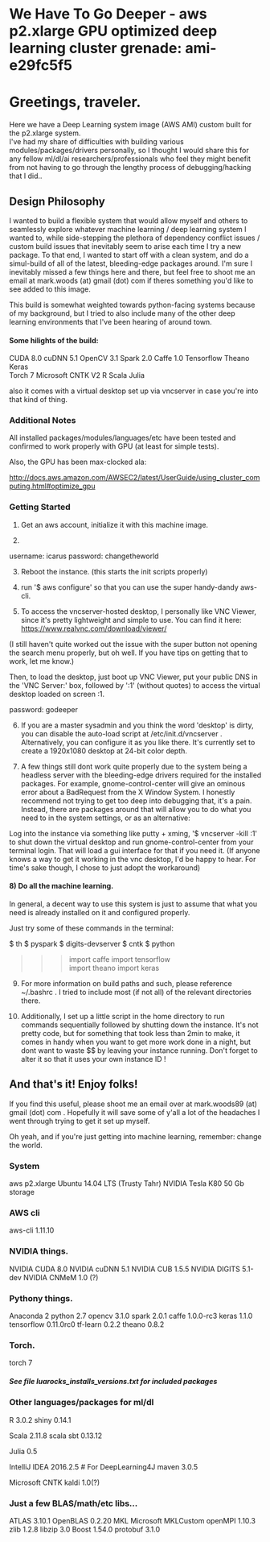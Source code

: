 # We Have To Go Deeper - aws p2.xlarge GPU optimized deep learning cluster grenade: ami-e29fc5f5

# Greetings, traveler.  

Here we have a Deep Learning system image (AWS AMI) custom built for the p2.xlarge system.  
I've had my share of difficulties with building various modules/packages/drivers personally, so I thought
I would share this for any fellow ml/dl/ai researchers/professionals who feel they might benefit from not
having to go through the lengthy process of debugging/hacking that I did..


## Design Philosophy

I wanted to build a flexible system that would allow myself and others to seamlessly explore whatever machine learning / 
deep learning system I wanted to, while side-stepping the plethora of dependency conflict issues / custom 
build issues that inevitably seem to arise each time I try a new package.  To that end, I wanted to start 
off with a clean system, and do a simul-build of all of the latest, bleeding-edge packages around.  I'm 
sure I inevitably missed a few things here and there, but feel free to shoot me an email at mark.woods (at) 
gmail (dot) com if theres something you'd like to see added to this image.

This build is somewhat weighted towards python-facing systems because of my background, but I tried to also
include many of the other deep learning environments that I've been hearing of around town.  

#### Some hilights of the build:

CUDA 8.0
cuDNN 5.1
OpenCV 3.1
Spark 2.0
Caffe 1.0
Tensorflow
Theano
Keras  
Torch 7
Microsoft CNTK V2
R
Scala
Julia

also it comes with a virtual desktop set up via vncserver in case you're into that kind of thing.


### Additional Notes

All installed packages/modules/languages/etc have been tested and confirmed to work properly with GPU (at least for simple tests).  

Also, the GPU has been max-clocked ala:

http://docs.aws.amazon.com/AWSEC2/latest/UserGuide/using_cluster_computing.html#optimize_gpu


### Getting Started

1) Get an aws account, initialize it with this machine image.

2) 
username: icarus
password: changetheworld

3) Reboot the instance. (this starts the init scripts properly)

4) run '$ aws configure' so that you can use the super handy-dandy aws-cli.

5) To access the vncserver-hosted desktop, I personally like VNC Viewer, since it's pretty lightweight and simple to use.
You can find it here: https://www.realvnc.com/download/viewer/

(I still haven't quite worked out the issue with the super button not opening the search menu properly, but oh well.  If you have tips on getting that to work, let me know.)

Then, to load the desktop, just boot up VNC Viewer, put your public DNS in the 'VNC Server:' box, followed by ':1' (without quotes)
to access the virtual desktop loaded on screen :1.  

password: godeeper

6) If you are a master sysadmin and you think the word 'desktop' is dirty, you can disable the auto-load script at /etc/init.d/vncserver .  
Alternatively, you can configure it as you like there.  It's currently set to create a 1920x1080 desktop at 24-bit color depth.


7) A few things still dont work quite properly due to the system being a headless server with the bleeding-edge drivers required for the installed packages.
For example, gnome-control-center will give an ominous error about a BadRequest from the X Window System.  I honestly recommend not trying to get too deep into debugging that, it's a pain.
Instead, there are packages around that will allow you to do what you need to in the system settings, or as an alternative:

Log into the instance via something like putty + xming, '$ vncserver -kill :1' to shut down the virtual desktop and run gnome-control-center from your terminal login. That will load a gui interface for that if you need it.
(If anyone knows a way to get it working in the vnc desktop, I'd be happy to hear.  For time's sake though, I chose to just adopt the workaround)


#### 8) Do all the machine learning.

In general, a decent way to use this system is just to assume that what you need is already installed on it and configured properly.

Just try some of these commands in the terminal:

$ th
$ pyspark
$ digits-devserver
$ cntk
$ python
>>> import caffe
>>> import tensorflow   
>>> import theano
>>> import keras


9) For more information on build paths and such, please reference ~/.bashrc .  I tried to include most (if not all) of the relevant directories there.

10) Additionally, I set up a little script in the home directory to run commands sequentially followed by shutting down the instance.
It's not pretty code, but for something that took less than 2min to make, it comes in handy when you want to get more work done in a night, but dont want to waste $$ by leaving your instance running.  Don't forget to alter it so that it uses your own instance ID !


## And that's it!  Enjoy folks!

If you find this useful, please shoot me an email over at mark.woods89 (at) gmail (dot) com .  Hopefully it will save some of y'all a lot of the headaches I went through trying to get it set up myself.

Oh yeah, and if you're just getting into machine learning, remember: change the world.


### System
aws p2.xlarge
Ubuntu 14.04 LTS (Trusty Tahr)
NVIDIA Tesla K80
50 Gb storage


### AWS cli
aws-cli 1.11.10

### NVIDIA things.
NVIDIA CUDA 8.0
NVIDIA cuDNN 5.1
NVIDIA CUB 1.5.5
NVIDIA DIGITS 5.1-dev
NVIDIA CNMeM 1.0 (?)

### Pythony things.
Anaconda 2
python 2.7
opencv 3.1.0
spark 2.0.1
caffe 1.0.0-rc3
keras 1.1.0
tensorflow 0.11.0rc0
tf-learn 0.2.2
theano 0.8.2

### Torch.
torch 7
##### See file luarocks_installs_versions.txt for included packages


### Other languages/packages for ml/dl
R 3.0.2
shiny 0.14.1


Scala 2.11.8
scala sbt 0.13.12


Julia 0.5


IntelliJ IDEA 2016.2.5 # For DeepLearning4J
maven 3.0.5


Microsoft CNTK
kaldi 1.0(?)


### Just a few BLAS/math/etc libs...
ATLAS 3.10.1
OpenBLAS 0.2.20
MKL
Microsoft MKLCustom
openMPI 1.10.3
zlib 1.2.8
libzip 3.0
Boost 1.54.0
protobuf 3.1.0

